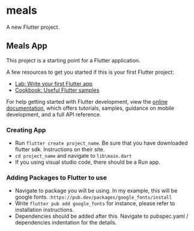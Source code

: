 # meals

A new Flutter project.

## Meals App

This project is a starting point for a Flutter application.

A few resources to get you started if this is your first Flutter project:

- [Lab: Write your first Flutter app](https://docs.flutter.dev/get-started/codelab)
- [Cookbook: Useful Flutter samples](https://docs.flutter.dev/cookbook)

For help getting started with Flutter development, view the
[online documentation](https://docs.flutter.dev/), which offers tutorials,
samples, guidance on mobile development, and a full API reference.

### Creating App 
- Run `flutter create project_name`. Be sure that you have downloaded flutter sdk. Instructions on their site.
- `cd project_name` and navigate to `lib\main.dart`
- If you using visual studio code, there should be a Run app.

### Adding Packages to Flutter to use
- Navigate to package you will be using. In my example, this will be google fonts. :`https://pub.dev/packages/google_fonts/install`
- Write `flutter pub add google_fonts` for instance, please refer to installation instructions.
- Dependencies should be added after this. Navigate to pubspec.yaml / dependencies indentation for the details.


